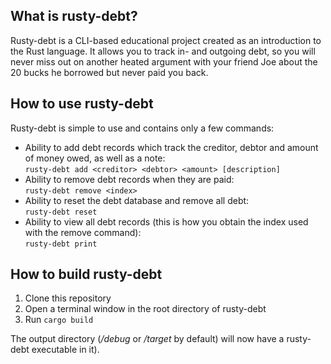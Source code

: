 ## What is rusty-debt?

Rusty-debt is a CLI-based educational project created as an introduction to the Rust language. It allows you to track in- and outgoing debt, so you will never miss out on another heated argument with your friend Joe about the 20 bucks he borrowed but never paid you back.

## How to use rusty-debt

Rusty-debt is simple to use and contains only a few commands:

 * Ability to add debt records which track the creditor, debtor and amount of money owed, as well as a note:<br>
   `rusty-debt add <creditor> <debtor> <amount> [description]`
 * Ability to remove debt records when they are paid:<br>
   `rusty-debt remove <index>`
 * Ability to reset the debt database and remove all debt:<br>
   `rusty-debt reset`
 * Ability to view all debt records (this is how you obtain the index used with the remove command):<br>
   `rusty-debt print`

## How to build rusty-debt

1. Clone this repository
2. Open a terminal window in the root directory of rusty-debt
3. Run `cargo build`

The output directory (_/debug_ or _/target_ by default) will now have a rusty-debt executable in it).

